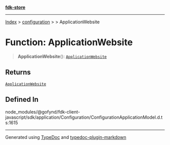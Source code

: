 [**fdk-store**](../../../README.md)
***

[Index](../../../API.md) > [configuration](../../README.md) > [<internal>](../README.md) > ApplicationWebsite

# Function: ApplicationWebsite

> **ApplicationWebsite**(): [`ApplicationWebsite`](../type-aliases/type-alias.ApplicationWebsite.md)

## Returns

[`ApplicationWebsite`](../type-aliases/type-alias.ApplicationWebsite.md)

## Defined In

node\_modules/@gofynd/fdk-client-javascript/sdk/application/Configuration/ConfigurationApplicationModel.d.ts:1615

***
Generated using [TypeDoc](https://typedoc.org/) and [typedoc-plugin-markdown](https://www.npmjs.com/package/typedoc-plugin-markdown)
